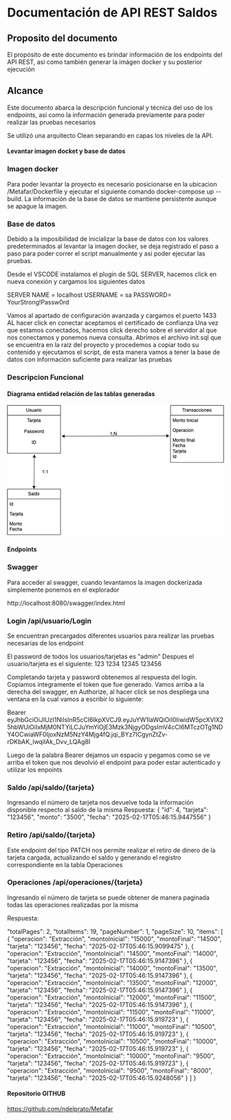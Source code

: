 # Documentación de API REST Saldos

## Proposito del documento

El propósito de este documento es brindar información de los endpoints del API REST, asi como también generar la imágen docker y su posterior ejecución

## Alcance

Este documento abarca la descripción funcional y técnica del uso de los endpoints, así como la información generada previamente para poder realizar las pruebas necesarios

Se utilizó una arquitecto Clean separando en capas los niveles de la API.

#### Levantar imagen docket y base de datos

### Imagen docker

Para poder levantar la proyecto es necesario posicionarse en la ubicacion /Metafar/Dockerfile y ejecutar el siguiente comando
docker-compose up --build.
La información de la base de datos se mantiene persistente aunque se apague la imagen.

### Base de datos

Debido a la imposibilidad de inicializar la base de datos con los valores predeterminados al levantar la imagen docker, se deja registrado el paso a paso para poder correr el script manualmente y así poder ejecutar las pruebas.

Desde el VSCODE instalamos el plugin de SQL SERVER, hacemos click en nueva conexión y cargamos los siguientes datos

SERVER NAME = localhost
USERNAME = sa
PASSWORD= YourStrong!Passw0rd

Vamos al apartado de configuración avanzada y cargamos el puerto 1433
AL hacer click en conectar aceptamos el certificado de confianza
Una vez que estamos conectados, hacemos click derecho sobre el servidor al que nos conectamos y ponemos nueva consulta.
Abrimos el archivo init.sql que se encuentra en la raiz del proyecto y procedemos a copiar todo su contenido y ejecutamos el script, de esta manera vamos a tener la base de datos con información suficiente para realizar las pruebas


### Descripcion Funcional

#### Diagrama entidad relación de las tablas generadas

![Flow](img/metafar.jpg)



#### Endpoints

### Swagger
Para acceder al swagger, cuando levantamos la imagen dockerizada simplemente ponemos en el explorador

http://localhost:8080/swagger/index.html

### Login /api/usuario/Login

Se encuentran precargados diferentes usuarios para realizar las pruebas necesarias de los endpoint

El password de todos los usuarios/tarjetas es "admin"
Despues el usuario/tarjeta es el siguiente:
123
1234
12345
123456

Completando tarjeta y password obtenemos al respuesta del login.
Copiamos integramente el token que fue generado. Vamos arriba a la derecha del swagger, en Authorize, al hacer click se nos despliega una ventana en la cual vamos a escribir lo siguiente:

Bearer eyJhbGciOiJIUzI1NiIsInR5cCI6IkpXVCJ9.eyJuYW1laWQiOiI0IiwidW5pcXVlX25hbWUiOiIxMjM0NTYiLCJuYmYiOjE3Mzk3NjgyODgsImV4cCI6MTczOTg1NDY4OCwiaWF0IjoxNzM5NzY4Mjg4fQ.jqi_BYz7ICgynZtZv-rDKbAK_lwqilAk_Dvv_LQAg8I

Luego de la palabra Bearer dejamos un espacio y pegamos como se ve arriba el token que nos devolvió el endpoint para poder estar autenticado y utilizar los enpoints

### Saldo /api/saldo/{tarjeta}

Ingresando el número de tarjeta nos devuelve toda la información disponible respecto al saldo de la misma
Respuesta:
{
  "id": 4,
  "tarjeta": "123456",
  "monto": "3500",
  "fecha": "2025-02-17T05:46:15.9447556"
}

### Retiro /api/saldo/{tarjeta}

Este endpoint del tipo PATCH nos permite realizar el retiro de dinero de la tarjeta cargada, actualizando el saldo y generando el registro correspondiente en la tabla Operaciones


### Operaciones /api/operaciones/{tarjeta}

Ingresando el número de tarjeta se puede obtener de manera paginada todas las operaciones realizadas por la misma

Respuesta:


  "totalPages": 2,
  "totalItems": 19,
  "pageNumber": 1,
  "pageSize": 10,
  "items": [
    {
      "operacion": "Extracción",
      "montoInicial": "15000",
      "montoFinal": "14500",
      "tarjeta": "123456",
      "fecha": "2025-02-17T05:46:15.9099475"
    },
    {
      "operacion": "Extracción",
      "montoInicial": "14500",
      "montoFinal": "14000",
      "tarjeta": "123456",
      "fecha": "2025-02-17T05:46:15.9147396"
    },
    {
      "operacion": "Extracción",
      "montoInicial": "14000",
      "montoFinal": "13500",
      "tarjeta": "123456",
      "fecha": "2025-02-17T05:46:15.9147396"
    },
    {
      "operacion": "Extracción",
      "montoInicial": "13500",
      "montoFinal": "12000",
      "tarjeta": "123456",
      "fecha": "2025-02-17T05:46:15.9147396"
    },
    {
      "operacion": "Extracción",
      "montoInicial": "12000",
      "montoFinal": "11500",
      "tarjeta": "123456",
      "fecha": "2025-02-17T05:46:15.9147396"
    },
    {
      "operacion": "Extracción",
      "montoInicial": "11500",
      "montoFinal": "11000",
      "tarjeta": "123456",
      "fecha": "2025-02-17T05:46:15.919723"
    },
    {
      "operacion": "Extracción",
      "montoInicial": "11000",
      "montoFinal": "10500",
      "tarjeta": "123456",
      "fecha": "2025-02-17T05:46:15.919723"
    },
    {
      "operacion": "Extracción",
      "montoInicial": "10500",
      "montoFinal": "10000",
      "tarjeta": "123456",
      "fecha": "2025-02-17T05:46:15.919723"
    },
    {
      "operacion": "Extracción",
      "montoInicial": "10000",
      "montoFinal": "9500",
      "tarjeta": "123456",
      "fecha": "2025-02-17T05:46:15.919723"
    },
    {
      "operacion": "Extracción",
      "montoInicial": "9500",
      "montoFinal": "8000",
      "tarjeta": "123456",
      "fecha": "2025-02-17T05:46:15.9248056"
    }
  ]
}

#### Repositorio GITHUB

https://github.com/ndelprato/Metafar



